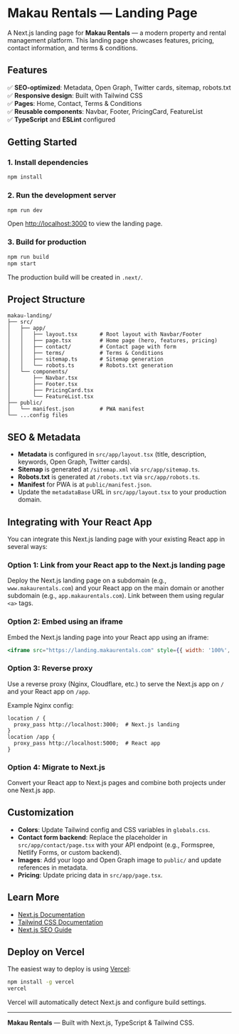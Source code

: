 # Makau Rentals — Landing Page

A Next.js landing page for **Makau Rentals** — a modern property and rental management platform. This landing page showcases features, pricing, contact information, and terms & conditions.

## Features

✅ **SEO-optimized**: Metadata, Open Graph, Twitter cards, sitemap, robots.txt  
✅ **Responsive design**: Built with Tailwind CSS  
✅ **Pages**: Home, Contact, Terms & Conditions  
✅ **Reusable components**: Navbar, Footer, PricingCard, FeatureList  
✅ **TypeScript** and **ESLint** configured  

## Getting Started

### 1. Install dependencies

```bash
npm install
```

### 2. Run the development server

```bash
npm run dev
```

Open [http://localhost:3000](http://localhost:3000) to view the landing page.

### 3. Build for production

```bash
npm run build
npm start
```

The production build will be created in `.next/`.

## Project Structure

```
makau-landing/
├── src/
│   ├── app/
│   │   ├── layout.tsx       # Root layout with Navbar/Footer
│   │   ├── page.tsx         # Home page (hero, features, pricing)
│   │   ├── contact/         # Contact page with form
│   │   ├── terms/           # Terms & Conditions
│   │   ├── sitemap.ts       # Sitemap generation
│   │   └── robots.ts        # Robots.txt generation
│   └── components/
│       ├── Navbar.tsx
│       ├── Footer.tsx
│       ├── PricingCard.tsx
│       └── FeatureList.tsx
├── public/
│   └── manifest.json        # PWA manifest
└── ...config files
```

## SEO & Metadata

- **Metadata** is configured in `src/app/layout.tsx` (title, description, keywords, Open Graph, Twitter cards).
- **Sitemap** is generated at `/sitemap.xml` via `src/app/sitemap.ts`.
- **Robots.txt** is generated at `/robots.txt` via `src/app/robots.ts`.
- **Manifest** for PWA is at `public/manifest.json`.
- Update the `metadataBase` URL in `src/app/layout.tsx` to your production domain.

## Integrating with Your React App

You can integrate this Next.js landing page with your existing React app in several ways:

### Option 1: Link from your React app to the Next.js landing page

Deploy the Next.js landing page on a subdomain (e.g., `www.makaurentals.com`) and your React app on the main domain or another subdomain (e.g., `app.makaurentals.com`). Link between them using regular `<a>` tags.

### Option 2: Embed using an iframe

Embed the Next.js landing page into your React app using an iframe:

```jsx
<iframe src="https://landing.makaurentals.com" style={{ width: '100%', height: '100vh', border: 'none' }} />
```

### Option 3: Reverse proxy

Use a reverse proxy (Nginx, Cloudflare, etc.) to serve the Next.js app on `/` and your React app on `/app`.

Example Nginx config:

```nginx
location / {
  proxy_pass http://localhost:3000;  # Next.js landing
}
location /app {
  proxy_pass http://localhost:5000;  # React app
}
```

### Option 4: Migrate to Next.js

Convert your React app to Next.js pages and combine both projects under one Next.js app.

## Customization

- **Colors**: Update Tailwind config and CSS variables in `globals.css`.
- **Contact form backend**: Replace the placeholder in `src/app/contact/page.tsx` with your API endpoint (e.g., Formspree, Netlify Forms, or custom backend).
- **Images**: Add your logo and Open Graph image to `public/` and update references in metadata.
- **Pricing**: Update pricing data in `src/app/page.tsx`.

## Learn More

- [Next.js Documentation](https://nextjs.org/docs)
- [Tailwind CSS Documentation](https://tailwindcss.com/docs)
- [Next.js SEO Guide](https://nextjs.org/learn/seo/introduction-to-seo)

## Deploy on Vercel

The easiest way to deploy is using [Vercel](https://vercel.com/new):

```bash
npm install -g vercel
vercel
```

Vercel will automatically detect Next.js and configure build settings.

---

**Makau Rentals** — Built with Next.js, TypeScript & Tailwind CSS.
